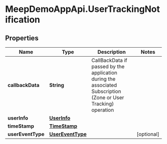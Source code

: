 # MeepDemoAppApi.UserTrackingNotification

## Properties
Name | Type | Description | Notes
------------ | ------------- | ------------- | -------------
**callbackData** | **String** | CallBackData if passed by the application during the associated Subscription (Zone or User Tracking) operation | 
**userInfo** | [**UserInfo**](UserInfo.md) |  | 
**timeStamp** | [**TimeStamp**](TimeStamp.md) |  | 
**userEventType** | [**UserEventType**](UserEventType.md) |  | [optional] 


